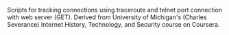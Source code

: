 Scripts for tracking connections using traceroute and telnet port connection with web server (GET). Derived from University of Michigan's (Charles Severance) Internet History, Technology, and Security course on Coursera.
